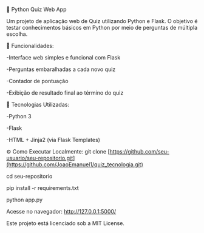 🧠 Python Quiz Web App  

Um projeto de aplicação web de Quiz utilizando Python e Flask. O objetivo é testar conhecimentos básicos em Python por meio de perguntas de múltipla escolha.  




🚀 Funcionalidades:  

-Interface web simples e funcional com Flask

-Perguntas embaralhadas a cada novo quiz

-Contador de pontuação

-Exibição de resultado final ao término do quiz  




🧪 Tecnologias Utilizadas:  

-Python 3

-Flask

-HTML + Jinja2 (via Flask Templates)




⚙️ Como Executar Localmente:
git clone [https://github.com/seu-usuario/seu-repositorio.git](https://github.com/JoaoEmanuel1/quiz_tecnologia.git)

cd seu-repositorio

pip install -r requirements.txt

python app.py

Acesse no navegador: http://127.0.0.1:5000/




Este projeto está licenciado sob a MIT License.
